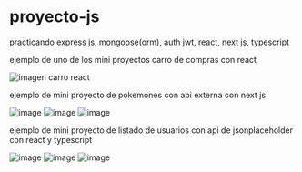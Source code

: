 # proyecto-js
practicando express js, mongoose(orm), auth jwt, react, next js, typescript

ejemplo de uno de los mini proyectos carro de compras con react

![imagen carro react](https://github.com/hrdax/proyecto-js/assets/74321905/24674786-736c-4cdf-86f0-75cfc9faa160)

ejemplo de mini proyecto de pokemones con api externa con next js

![image](https://github.com/hrdax/proyecto-js/assets/74321905/3083ee9c-4867-49a2-8b61-7ba22c954214)
![image](https://github.com/hrdax/proyecto-js/assets/74321905/1966ec7b-d9b1-4c22-acb6-9e58347c2bb3)
![image](https://github.com/hrdax/proyecto-js/assets/74321905/4882059a-07fb-40e2-bcb4-85925786c5cf)

ejemplo de mini proyecto de listado de usuarios con api de jsonplaceholder con react y typescript

![image](https://github.com/hrdax/proyecto-js/assets/74321905/c46d92d1-b184-44b9-8b7a-ae4adb6ce48e)
![image](https://github.com/hrdax/proyecto-js/assets/74321905/d8fd5918-1f50-40b0-8f27-0de2329054b0)
![image](https://github.com/hrdax/proyecto-js/assets/74321905/49f4ad1c-d8da-419f-9707-f9dd14bfebac)

